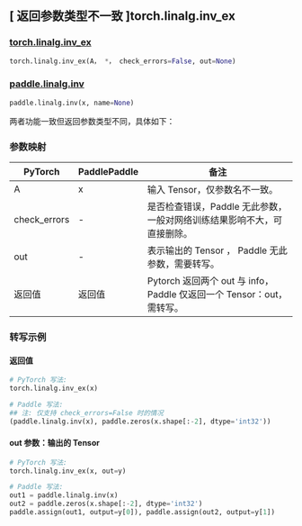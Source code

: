## [ 返回参数类型不一致 ]torch.linalg.inv_ex

### [torch.linalg.inv_ex](https://pytorch.org/docs/stable/generated/torch.linalg.inv_ex.html)

```python
torch.linalg.inv_ex(A， *， check_errors=False, out=None)
```

### [paddle.linalg.inv](https://www.paddlepaddle.org.cn/documentation/docs/zh/develop/api/paddle/linalg/inv_cn.html)

```python
paddle.linalg.inv(x, name=None)
```

两者功能一致但返回参数类型不同，具体如下：

### 参数映射

| PyTorch      | PaddlePaddle | 备注                                                                  |
| ------------ | ------------ | --------------------------------------------------------------------- |
| A            | x            | 输入 Tensor，仅参数名不一致。                                         |
| check_errors | -            | 是否检查错误，Paddle 无此参数，一般对网络训练结果影响不大，可直接删除。                                         |
| out          | -            | 表示输出的 Tensor ， Paddle 无此参数，需要转写。                      |
| 返回值       | 返回值       | Pytorch 返回两个 out 与 info，Paddle 仅返回一个 Tensor：out，需转写。 |

### 转写示例

#### 返回值

```python
# PyTorch 写法:
torch.linalg.inv_ex(x)

# Paddle 写法:
## 注: 仅支持 check_errors=False 时的情况
(paddle.linalg.inv(x), paddle.zeros(x.shape[:-2], dtype='int32'))
```

#### out 参数：输出的 Tensor

```python
# PyTorch 写法:
torch.linalg.inv_ex(x, out=y)

# Paddle 写法:
out1 = paddle.linalg.inv(x)
out2 = paddle.zeros(x.shape[:-2], dtype='int32')
paddle.assign(out1, output=y[0]), paddle.assign(out2, output=y[1])
```
